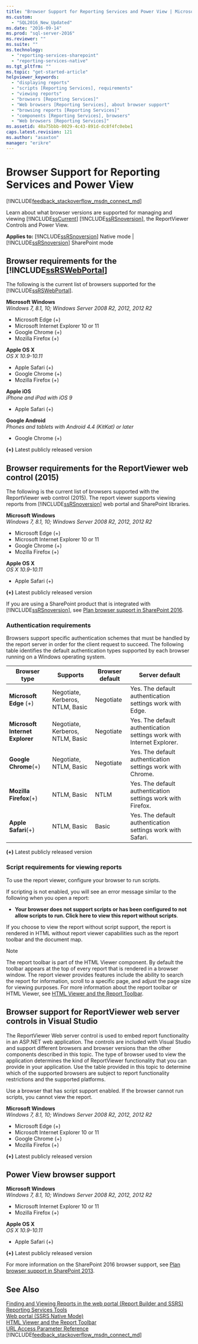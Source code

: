 ```yaml
---
title: "Browser Support for Reporting Services and Power View | Microsoft Docs"
ms.custom: 
  - "SQL2016_New_Updated"
ms.date: "2016-09-14"
ms.prod: "sql-server-2016"
ms.reviewer: ""
ms.suite: ""
ms.technology: 
  - "reporting-services-sharepoint"
  - "reporting-services-native"
ms.tgt_pltfrm: ""
ms.topic: "get-started-article"
helpviewer_keywords: 
  - "displaying reports"
  - "scripts [Reporting Services], requirements"
  - "viewing reports"
  - "browsers [Reporting Services]"
  - "Web browsers [Reporting Services], about browser support"
  - "browsing reports [Reporting Services]"
  - "components [Reporting Services], browsers"
  - "Web browsers [Reporting Services]"
ms.assetid: 48a75bbb-0029-4c43-891d-dc8f4fc0ebe1
caps.latest.revision: 121
ms.author: "asaxton"
manager: "erikre"
---
```

# Browser Support for Reporting Services and Power View
[!INCLUDE[feedback_stackoverflow_msdn_connect_md](../integration-services/includes/feedback-stackoverflow-msdn-connect-md.md)]

Learn about what browser versions are supported for managing and viewing [!INCLUDE[ssCurrent](../a9notintoc/includes/sscurrent-md.md)] [!INCLUDE[ssRSnoversion](../a9notintoc/includes/ssrsnoversion-md.md)], the ReportViewer Controls and Power View.
  
 **Applies to:** [!INCLUDE[ssRSnoversion](../a9notintoc/includes/ssrsnoversion-md.md)] Native mode | [!INCLUDE[ssRSnoversion](../a9notintoc/includes/ssrsnoversion-md.md)] SharePoint mode  
  
##  <a name="bkmk_webportal"></a> Browser requirements for the [!INCLUDE[ssRSWebPortal](../reporting-services/includes/ssrswebportal.md)]

The following is the current list of browsers supported for the [!INCLUDE[ssRSWebPortal](../reporting-services/includes/ssrswebportal.md)].

**Microsoft Windows**  
*Windows 7, 8.1, 10; Windows Server 2008 R2, 2012, 2012 R2*
- Microsoft Edge (+)
- Microsoft Internet Explorer 10 or 11
- Google Chrome (+)
- Mozilla Firefox (+)

**Apple OS X**  
*OS X 10.9-10.11*

- Apple Safari (+)
- Google Chrome (+)
- Mozilla Firefox (+)

**Apple iOS**  
*iPhone and iPad with iOS 9*

- Apple Safari (+)

**Google Android**  
*Phones and tablets with Android 4.4 (KitKat) or later*

- Google Chrome (+)

 **(+)** Latest publicly released version  
  
##  <a name="bkmk_reportviewer"></a> Browser requirements for the ReportViewer web control (2015) 
 The following is the current list of browsers supported with the ReportViewer web control (2015). The report viewer supports viewing reports from [!INCLUDE[ssRSnoversion](../a9notintoc/includes/ssrsnoversion-md.md)] web portal and SharePoint libraries.  
  
**Microsoft Windows**  
*Windows 7, 8.1, 10; Windows Server 2008 R2, 2012, 2012 R2*

- Microsoft Edge (+)
- Microsoft Internet Explorer 10 or 11
- Google Chrome (+)
- Mozilla Firefox (+)

**Apple OS X**  
*OS X 10.9-10.11*

- Apple Safari (+)
  
 **(+)** Latest publicly released version  
  
 If you are using a SharePoint product that is integrated with [!INCLUDE[ssRSnoversion](../a9notintoc/includes/ssrsnoversion-md.md)], see  [Plan browser support in SharePoint 2016](http://technet.microsoft.com//library/cc263526\(v=office.16\).aspx).  
  
###  <a name="bkmk_authentication"></a> Authentication requirements  
 Browsers support specific authentication schemes that must be handled by the report server in order for the client request to succeed. The following table identifies the default authentication types supported by each browser running on a Windows operating system.  
  
|**Browser type**|**Supports**|**Browser default**|**Server default**|  
|----------------------|------------------|-------------------------|------------------------|  
|**Microsoft Edge** (+)|Negotiate, Kerberos, NTLM, Basic|Negotiate|Yes. The default authentication settings work with Edge.|  
|**Microsoft Internet Explorer**|Negotiate, Kerberos, NTLM, Basic|Negotiate|Yes. The default authentication settings work with Internet Explorer.|  
|**Google Chrome**(+)|Negotiate, NTLM, Basic|Negotiate|Yes. The default authentication settings work with Chrome.|  
|**Mozilla Firefox**(+)|NTLM, Basic|NTLM|Yes. The default authentication settings work with Firefox.|  
|**Apple Safari**(+)|NTLM, Basic|Basic|Yes. The default authentication settings work with Safari.|  
  
 **(+)** Latest publicly released version  
  
### Script requirements for viewing reports  
 To use the report viewer, configure your browser to run scripts.  
  
 If scripting is not enabled, you will see an error message similar to the following when you open a report:  
  
-   **Your browser does not support scripts or has been configured to not allow scripts to run. Click here to view this report without scripts**.  
  
 If you choose to view the report without script support, the report is rendered in HTML without report viewer capabilities such as the report toolbar and the document map.  
  
> [!NOTE]  
>  The report toolbar is part of the HTML Viewer component. By default the toolbar appears at the top of every report that is rendered in a browser window. The report viewer provides features include the ability to search the report for information, scroll to a specific page, and adjust the page size for viewing purposes. For more information about the report toolbar or HTML Viewer, see [HTML Viewer and the Report Toolbar](../reporting-services/html-viewer-and-the-report-toolbar.md).  
  
##  <a name="bkmk_controls"></a> Browser support for ReportViewer web server controls in Visual Studio  
 The ReportViewer Web server control is used to embed report functionality in an ASP.NET web application. The controls are included with Visual Studio and support different browsers and browser versions than the other components described in this topic. The type of browser used to view the application determines the kind of ReportViewer functionality that you can provide in your application. Use the table provided in this topic to determine which of the supported browsers are subject to report functionality restrictions and the supported platforms.  
  
 Use a browser that has script support enabled. If the browser cannot run scripts, you cannot view the report.  
  
**Microsoft Windows**  
*Windows 7, 8.1, 10; Windows Server 2008 R2, 2012, 2012 R2*

- Microsoft Edge (+)
- Microsoft Internet Explorer 10 or 11
- Google Chrome (+)
- Mozilla Firefox (+)
  
 **(+)** Latest publicly released version  
  
##  <a name="bkmk_powerview"></a> Power View browser support  

**Microsoft Windows**  
*Windows 7, 8.1, 10; Windows Server 2008 R2, 2012, 2012 R2*

- Microsoft Internet Explorer 10 or 11
- Mozilla Firefox (+)
  
**Apple OS X**  
*OS X 10.9-10.11*

- Apple Safari (+)
  
 **(+)** Latest publicly released version  
  
 For more information on the SharePoint 2016 browser support, see [Plan browser support in SharePoint 2013](http://technet.microsoft.com//library/cc263526\(v=office.16\).aspx).  
  
## See Also  
[Finding and Viewing Reports in the web portal &#40;Report Builder and SSRS&#41;](http://msdn.microsoft.com/en-us/8556807e-f2e2-4a7b-bb1b-ac5ea1872e51)  
[Reporting Services Tools](../reporting-services/tools/reporting-services-tools.md)  
[Web portal (SSRS Native Mode)](http://msdn.microsoft.com/en-us/7349e626-6ed5-4d21-b05f-cf042ad9ad70)  
[HTML Viewer and the Report Toolbar](../reporting-services/html-viewer-and-the-report-toolbar.md)  
[URL Access Parameter Reference](../reporting-services/url-access-parameter-reference.md)  
[!INCLUDE[feedback_stackoverflow_msdn_connect_md](../integration-services/includes/feedback-stackoverflow-msdn-connect-md.md)]
